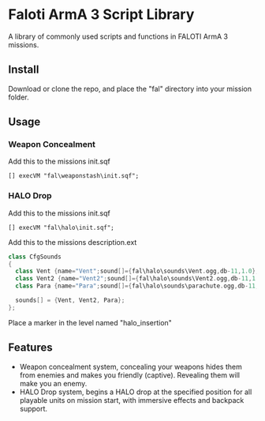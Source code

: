 # Faloti ArmA 3 Script Library

A library of commonly used scripts and functions in FALOTI ArmA 3 missions.

## Install

Download or clone the repo, and place the "fal" directory into your mission folder.

## Usage

### Weapon Concealment
Add this to the missions init.sqf
```sqf
[] execVM "fal\weaponstash\init.sqf";
```

### HALO Drop
Add this to the missions init.sqf
```sqf
[] execVM "fal\halo\init.sqf";
```

Add this to the missions description.ext
```cpp
class CfgSounds
{
  class Vent {name="Vent";sound[]={fal\halo\sounds\Vent.ogg,db-11,1.0};titles[] = {};};
  class Vent2 {name="Vent2";sound[]={fal\halo\sounds\Vent2.ogg,db-11,1.0};titles[] = {};};
  class Para {name="Para";sound[]={fal\halo\sounds\parachute.ogg,db-11,1.0};titles[] = {};};

  sounds[] = {Vent, Vent2, Para};
};
```

Place a marker in the level named "halo_insertion"

## Features

- Weapon concealment system, concealing your weapons hides them from enemies and makes you friendly (captive). Revealing them will make you an enemy.
- HALO Drop system, begins a HALO drop at the specified position for all playable units on mission start, with immersive effects and backpack support.

